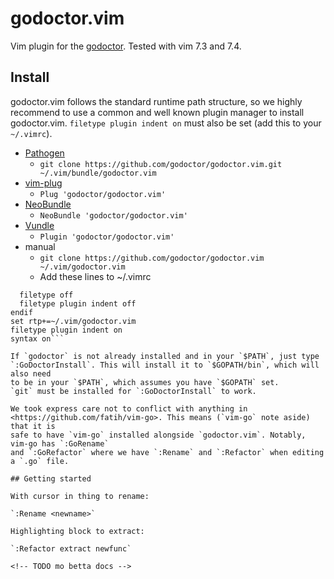 # godoctor.vim

Vim plugin for the [godoctor](https://github.com/godoctor/godoctor).
Tested with vim 7.3 and 7.4.

## Install

godoctor.vim follows the standard runtime path structure, so we highly recommend to use
a common and well known plugin manager to install godoctor.vim. `filetype plugin
indent on` must also be set (add this to your `~/.vimrc`).

* [Pathogen](https://github.com/tpope/vim-pathogen)
  * `git clone https://github.com/godoctor/godoctor.vim.git ~/.vim/bundle/godoctor.vim`
* [vim-plug](https://github.com/junegunn/vim-plug)
  * `Plug 'godoctor/godoctor.vim'`
* [NeoBundle](https://github.com/Shougo/neobundle.vim)
  * `NeoBundle 'godoctor/godoctor.vim'`
* [Vundle](https://github.com/gmarik/vundle)
  * `Plugin 'godoctor/godoctor.vim'`
* manual
  * `git clone https://github.com/godoctor/godoctor.vim ~/.vim/godoctor.vim`
  * Add these lines to ~/.vimrc
```if exists("g:did_load_filetypes")
  filetype off
  filetype plugin indent off
endif
set rtp+=~/.vim/godoctor.vim
filetype plugin indent on
syntax on```

If `godoctor` is not already installed and in your `$PATH`, just type
`:GoDoctorInstall`. This will install it to `$GOPATH/bin`, which will also need
to be in your `$PATH`, which assumes you have `$GOPATH` set.
`git` must be installed for `:GoDoctorInstall` to work.

We took express care not to conflict with anything in
<https://github.com/fatih/vim-go>. This means (`vim-go` note aside) that it is
safe to have `vim-go` installed alongside `godoctor.vim`. Notably, vim-go has `:GoRename`
and `:GoRefactor` where we have `:Rename` and `:Refactor` when editing a `.go` file.

## Getting started

With cursor in thing to rename:

`:Rename <newname>`

Highlighting block to extract:

`:Refactor extract newfunc`

<!-- TODO mo betta docs -->
